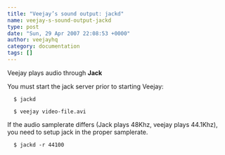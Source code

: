```yaml
---
title: "Veejay’s sound output: jackd"
name: veejay-s-sound-output-jackd
type: post
date: "Sun, 29 Apr 2007 22:08:53 +0000"
author: veejayhq
category: documentation
tags: []
---
```

Veejay plays audio through **Jack**  

You must start the jack server prior to starting Veejay:  

`  
$ jackd  
`  

`  
$ veejay video-file.avi  
`  

If the audio samplerate differs (Jack plays 48Khz, veejay plays 44.1Khz),  
you need to setup jack in the proper samplerate.  

`  
$ jackd -r 44100  
`